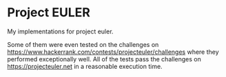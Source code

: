 # Project EULER
My implementations for project euler.

Some of them were even tested on the challenges on https://www.hackerrank.com/contests/projecteuler/challenges where they performed exceptionally well.
All of the tests pass the challenges on https://projecteuler.net in a reasonable execution time.
